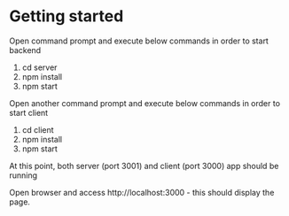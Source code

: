 # Getting started

Open command prompt and execute below commands in order to start backend

1. cd server
2. npm install
3. npm start

Open another command prompt and execute below commands in order to start client

1. cd client
2. npm install
3. npm start

At this point, both server (port 3001) and client (port 3000) app should be running

Open browser and access http://localhost:3000 - this should display the page.
